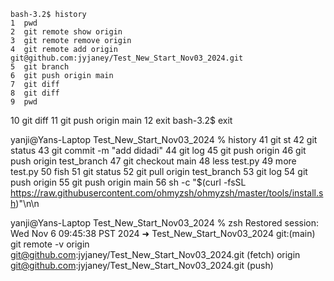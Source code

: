     bash-3.2$ history
    1  pwd
    2  git remote show origin
    3  git remote remove origin
    4  git remote add origin git@github.com:jyjaney/Test_New_Start_Nov03_2024.git
    5  git branch
    6  git push origin main
    7  git diff
    8  git diff
    9  pwd
   10  git diff
   11  git push origin main
   12  exit
    bash-3.2$ exit
    
yanji@Yans-Laptop Test_New_Start_Nov03_2024 % history
   41  git st
   42  git status
   43  git commit -m "add didadi"
   44  git log
   45  git push origin 
   46  git push origin test_branch
   47  git checkout main
   48  less test.py
   49  more test.py
   50  fish
   51  git status
   52  git pull origin test_branch
   53  git log
   54  git push origin 
   55  git push origin main
   56  sh -c "$(curl -fsSL https://raw.githubusercontent.com/ohmyzsh/ohmyzsh/master/tools/install.sh)"\n\n
   
yanji@Yans-Laptop Test_New_Start_Nov03_2024 % zsh
Restored session: Wed Nov  6 09:45:38 PST 2024
➜  Test_New_Start_Nov03_2024 git:(main) git remote -v
origin	git@github.com:jyjaney/Test_New_Start_Nov03_2024.git (fetch)
origin	git@github.com:jyjaney/Test_New_Start_Nov03_2024.git (push)

